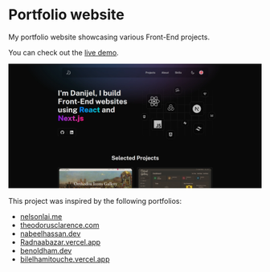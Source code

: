 # Portfolio website

My portfolio website showcasing various Front-End projects.

You can check out the [live demo](https://danijelmaksic.vercel.app/).

![portfolio image](/assets/portfolio.webp)

This project was inspired by the following portfolios:

<ul>
   <li>
    <a href="https://nelsonlai.me/">nelsonlai.me</a>
   </li>

   <li>
    <a href="https://theodorusclarence.com/">theodorusclarence.com</a>
   </li>

   <li>
    <a href="https://nabeelhassan.dev/">nabeelhassan.dev</a>
   </li>

   <li>
    <a href="https://radnaabazar.vercel.app/en">Radnaabazar.vercel.app</a>
   </li>

   <li>
    <a href="https://www.benoldham.dev/">benoldham.dev</a>
   </li>

   <li>
    <a href="https://bilelhamitouche.vercel.app/">bilelhamitouche.vercel.app</a>
   </li>
</ul>
